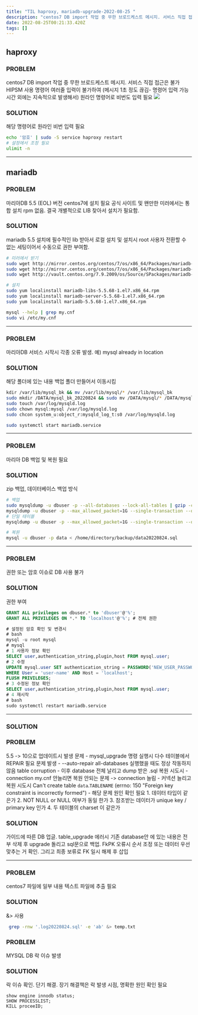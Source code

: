 ```yaml
---
title: "TIL haproxy, mariadb-upgrade-2022-08-25 "
description: "centos7 DB import 작업 중 무한 브로드케스트 메시지. 서비스 직접 접근은 불가 HIPSM 사용 명령어 여러줄 입력이 불가하여 (메시지 1초 정도 끊김- 명령어 입력 가능시간 외에는 지속적으로 발생해서) 원라인 명령어로 비번도 입력해야했음. 해당 명령어로 "
date: 2022-08-25T00:21:33.420Z
tags: []
---
```

## haproxy
### PROBLEM 
centos7 DB import 작업 중 무한 브로드케스트 메시지. 서비스 직접 접근은 불가 HIPSM 사용 
명령어 여러줄 입력이 불가하여 (메시지 1초 정도 끊김- 명령어 입력 가능시간 외에는 지속적으로 발생해서) 원라인 명령어로 비번도 입력 필요
![](/images/9c81bc7c-eab6-4b5c-a1ef-ea8f6f4b3384-image.png)

### SOLUTION

해당 명령어로 원라인 비번 입력 필요
```bash
echo '암호' | sudo -S service haproxy restart
# 설정에서 조정 필요 
ulimit -n 
```
---

## mariadb

### PROBLEM
마리아DB 5.5 (EOL) 버전 centos7에 설치 필요 
공식 사이트 및 왠만한 미러에서는 통합 설치 rpm 없음. 
결국 개별적으로 LIB 찾아서 설치가 필요함.

### SOLUTION
mariadb 5.5 설치에 필수적인 lib 받아서 로컬 설치 및 설치시 root 사용자 전환할 수 없는 세팅이어서 수동으로 권한 부여함. 
```bash
# 미러에서 받기
sudo wget http://mirror.centos.org/centos/7/os/x86_64/Packages/mariadb-libs-5.5.68-1.el7.x86_64.rpm
sudo wget http://mirror.centos.org/centos/7/os/x86_64/Packages/mariadb-server-5.5.68-1.el7.x86_64.rpm
sudo wget http://vault.centos.org/7.9.2009/os/Source/SPackages/mariadb-5.5.68-1.el7.src.rpm

# 설치 
sudo yum localinstall mariadb-libs-5.5.68-1.el7.x86_64.rpm
sudo yum localinstall mariadb-server-5.5.68-1.el7.x86_64.rpm
sudo yum localinstall mariadb-5.5.68-1.el7.x86_64.rpm

mysql --help | grep my.cnf
sudo vi /etc/my.cnf
```
---

### PROBLEM
마리아DB 서비스 시작시 각종 오류 발생. 예) mysql already in location 
### SOLUTION
해당 폴더에 있는 내용 백업 폴더 만들어서 이동시킴 
```bash
kdir /var/lib/mysql_bk && mv /var/lib/mysql/* /var/lib/mysql_bk
sudo mkdir /DATA/mysql_bk_20220824 && sudo mv /DATA/mysql/* /DATA/mysql_bk_20220824
sudo touch /var/log/mysqld.log
sudo chown mysql:mysql /var/log/mysqld.log
sudo chcon system_u:object_r:mysqld_log_t:s0 /var/log/mysqld.log

sudo systemctl start mariadb.service
```
---

### PROBLEM
마리아 DB 백업 및 복원 필요
### SOLUTION
zip 백업, 데이터베이스 백업 방식
```bash
# 백업
sudo mysqldump -u dbuser -p --all-databases --lock-all-tables | gzip -c > dbdump.zip
mysqldump -u dbuser -p --max_allowed_packet=1G --single-transaction --quick --lock-tables=false --routines --triggers data >./data20220816.sql
# 단일 테이블
mysqldump -u dbuser -p --max_allowed_packet=1G --single-transaction --quick --lock-tables=false --routines --triggers data TABLE_NAME  > /home/directory/backup/data-TABLE_NAME20220816.sql 

# 복원
mysql -u dbuser -p data < /home/directory/backup/data20220824.sql 
```
---
### PROBLEM
권한 또는 암호 이슈로 DB 사용 불가
### SOLUTION
권한 부여 
```sql
GRANT ALL privileges on dbuser.* to 'dbuser'@'%';
GRANT ALL PRIVILEGES ON *.* TO 'localhost'@'%'; # 전체 권한 

# 설정된 암호 확인 및 변경시
# bash
mysql -u root mysql
# mysql
# 1 사용자 정보 확인
SELECT user,authentication_string,plugin,host FROM mysql.user;
# 2 수정
UPDATE mysql.user SET authentication_string = PASSWORD('NEW_USER_PASSWORD')
WHERE User = 'user-name' AND Host = 'localhost';
FLUSH PRIVILEGES;
# 3 수정된 정보 확인
SELECT user,authentication_string,plugin,host FROM mysql.user;
# 4 재시작
# bash
sudo systemctl restart mariadb.service
```
---

### SOLUTION

### PROBLEM
5.5 -> 10으로 업데이트시 발생 문제 
	- mysql_upgrade 명령 실행시 다수 테이블에서 REPAIR 필요 문제 발생 
		- --auto-repair all-databases 실행했을 때도 정상 작동하지 않음 table corruption 
	- 이후 database 전체 날리고 dump 받은 .sql 복원 시도시 
		- connection my.cnf 안늘리면 복원 안되는 문제 -> connection 늘림 
			- 커넥션 늘리고 복원 시도시 Can't create table `data`.`TABLENAME` (errno: 150 "Foreign key constraint is incorrectly formed")
			- 해당 문제 원인 확인 필요 
				1. 데이터 타입이 같은가
				2. NOT NULL or NULL 여부가 동일 한가
				3. 참조받는 데이터가 unique key / primary key 인가
				4. 두 테이블의 charset 이 같은가
### SOLUTION
가이드에 따른 DB 업글. table_upgrade 에러시 기존 database안 에 있는 내용은 전부 삭제 후 upgrade 돌리고 sql문으로 백업. FkPK 오류시 순서 조정 또는 데이터 우선 맞추는 거 확인. 그리고 최종 보류로 FK 일시 해제 후 삽입 

---

### PROBLEM
centos7 파일에 일부 내용 텍스트 파일에 추출 필요

### SOLUTION
&> 사용
```bash
 grep -rnw '.log20220824.sql' -e 'ab' &> temp.txt
```

### PROBLEM
MYSQL DB 락 이슈 발생
### SOLUTION
락 이슈 확인.
단기 해결. 
장기 해결책은 락 발생 시점, 명확한 원인 확인 필요 
```
show engine innodb status;
SHOW PROCESSLIST;
KILL proceeID;

```
